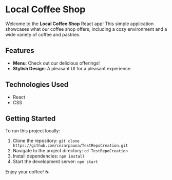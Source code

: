 # Local Coffee Shop

Welcome to the **Local Coffee Shop** React app! This simple application showcases what our coffee shop offers, including a cozy environment and a wide variety of coffee and pastries.

## Features
- **Menu**: Check out our delicious offerings!
- **Stylish Design**: A pleasant UI for a pleasant experience.

## Technologies Used
- React
- CSS

## Getting Started

To run this project locally:
1. Clone the repository: `git clone https://github.com/cezarpauna/TestRepoCreation.git`
2. Navigate to the project directory: `cd TestRepoCreation`
3. Install dependencies: `npm install`
4. Start the development server: `npm start`

Enjoy your coffee! ☕